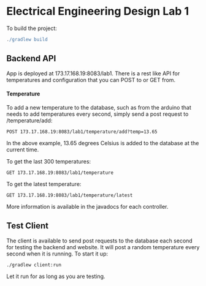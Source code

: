 # Electrical Engineering Design Lab 1 #

To build the project:

```groovy
./gradlew build
```

## Backend API ##

App is deployed at 173.17.168.19:8083/lab1. There is a rest like API for temperatures and configuration that you can POST to or GET from.

#### Temperature ####

To add a new temperature to the database, such as from the arduino that needs to add temperatures every second, simply send a post request to /temperature/add:

```
POST 173.17.168.19:8083/lab1/temperature/add?temp=13.65
```

In the above example, 13.65 degrees Celsius is added to the database at the current time.

To get the last 300 temperatures:

```
GET 173.17.168.19:8083/lab1/temperature
```

To get the latest temperature:

```
GET 173.17.168.19:8083/lab1/temperature/latest
```

More information is available in the javadocs for each controller.

## Test Client ##

The client is available to send post requests to the database each second for testing the backend and website. It will post a random temperature every second when it is running. To start it up:

```
./gradlew client:run
```

Let it run for as long as you are testing.